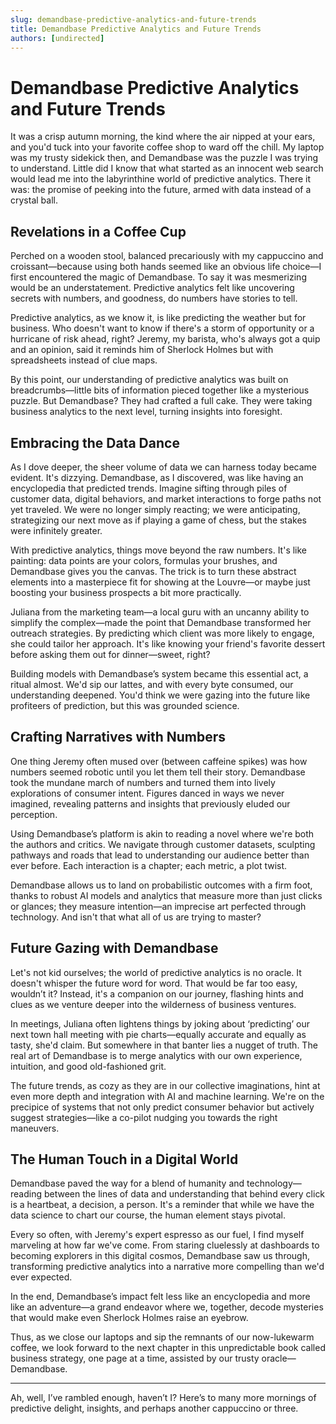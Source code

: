 ```yaml
---
slug: demandbase-predictive-analytics-and-future-trends
title: Demandbase Predictive Analytics and Future Trends
authors: [undirected]
---
```



# Demandbase Predictive Analytics and Future Trends

It was a crisp autumn morning, the kind where the air nipped at your ears, and you'd tuck into your favorite coffee shop to ward off the chill. My laptop was my trusty sidekick then, and Demandbase was the puzzle I was trying to understand. Little did I know that what started as an innocent web search would lead me into the labyrinthine world of predictive analytics. There it was: the promise of peeking into the future, armed with data instead of a crystal ball.

## Revelations in a Coffee Cup

Perched on a wooden stool, balanced precariously with my cappuccino and croissant—because using both hands seemed like an obvious life choice—I first encountered the magic of Demandbase. To say it was mesmerizing would be an understatement. Predictive analytics felt like uncovering secrets with numbers, and goodness, do numbers have stories to tell.

Predictive analytics, as we know it, is like predicting the weather but for business. Who doesn't want to know if there's a storm of opportunity or a hurricane of risk ahead, right? Jeremy, my barista, who's always got a quip and an opinion, said it reminds him of Sherlock Holmes but with spreadsheets instead of clue maps. 

By this point, our understanding of predictive analytics was built on breadcrumbs—little bits of information pieced together like a mysterious puzzle. But Demandbase? They had crafted a full cake. They were taking business analytics to the next level, turning insights into foresight.

## Embracing the Data Dance

As I dove deeper, the sheer volume of data we can harness today became evident. It's dizzying. Demandbase, as I discovered, was like having an encyclopedia that predicted trends. Imagine sifting through piles of customer data, digital behaviors, and market interactions to forge paths not yet traveled. We were no longer simply reacting; we were anticipating, strategizing our next move as if playing a game of chess, but the stakes were infinitely greater.

With predictive analytics, things move beyond the raw numbers. It's like painting: data points are your colors, formulas your brushes, and Demandbase gives you the canvas. The trick is to turn these abstract elements into a masterpiece fit for showing at the Louvre—or maybe just boosting your business prospects a bit more practically.

Juliana from the marketing team—a local guru with an uncanny ability to simplify the complex—made the point that Demandbase transformed her outreach strategies. By predicting which client was more likely to engage, she could tailor her approach. It's like knowing your friend's favorite dessert before asking them out for dinner—sweet, right?

Building models with Demandbase’s system became this essential act, a ritual almost. We'd sip our lattes, and with every byte consumed, our understanding deepened. You'd think we were gazing into the future like profiteers of prediction, but this was grounded science.

## Crafting Narratives with Numbers

One thing Jeremy often mused over (between caffeine spikes) was how numbers seemed robotic until you let them tell their story. Demandbase took the mundane march of numbers and turned them into lively explorations of consumer intent. Figures danced in ways we never imagined, revealing patterns and insights that previously eluded our perception.

Using Demandbase’s platform is akin to reading a novel where we're both the authors and critics. We navigate through customer datasets, sculpting pathways and roads that lead to understanding our audience better than ever before. Each interaction is a chapter; each metric, a plot twist.

Demandbase allows us to land on probabilistic outcomes with a firm foot, thanks to robust AI models and analytics that measure more than just clicks or glances; they measure intention—an imprecise art perfected through technology. And isn't that what all of us are trying to master?

## Future Gazing with Demandbase

Let's not kid ourselves; the world of predictive analytics is no oracle. It doesn't whisper the future word for word. That would be far too easy, wouldn’t it? Instead, it's a companion on our journey, flashing hints and clues as we venture deeper into the wilderness of business ventures.

In meetings, Juliana often lightens things by joking about ‘predicting’ our next town hall meeting with pie charts—equally accurate and equally as tasty, she'd claim. But somewhere in that banter lies a nugget of truth. The real art of Demandbase is to merge analytics with our own experience, intuition, and good old-fashioned grit.

The future trends, as cozy as they are in our collective imaginations, hint at even more depth and integration with AI and machine learning. We're on the precipice of systems that not only predict consumer behavior but actively suggest strategies—like a co-pilot nudging you towards the right maneuvers.

## The Human Touch in a Digital World

Demandbase paved the way for a blend of humanity and technology—reading between the lines of data and understanding that behind every click is a heartbeat, a decision, a person. It's a reminder that while we have the data science to chart our course, the human element stays pivotal.

Every so often, with Jeremy's expert espresso as our fuel, I find myself marveling at how far we've come. From staring cluelessly at dashboards to becoming explorers in this digital cosmos, Demandbase saw us through, transforming predictive analytics into a narrative more compelling than we'd ever expected.

In the end, Demandbase’s impact felt less like an encyclopedia and more like an adventure—a grand endeavor where we, together, decode mysteries that would make even Sherlock Holmes raise an eyebrow.

Thus, as we close our laptops and sip the remnants of our now-lukewarm coffee, we look forward to the next chapter in this unpredictable book called business strategy, one page at a time, assisted by our trusty oracle—Demandbase.

---

Ah, well, I’ve rambled enough, haven’t I? Here’s to many more mornings of predictive delight, insights, and perhaps another cappuccino or three.